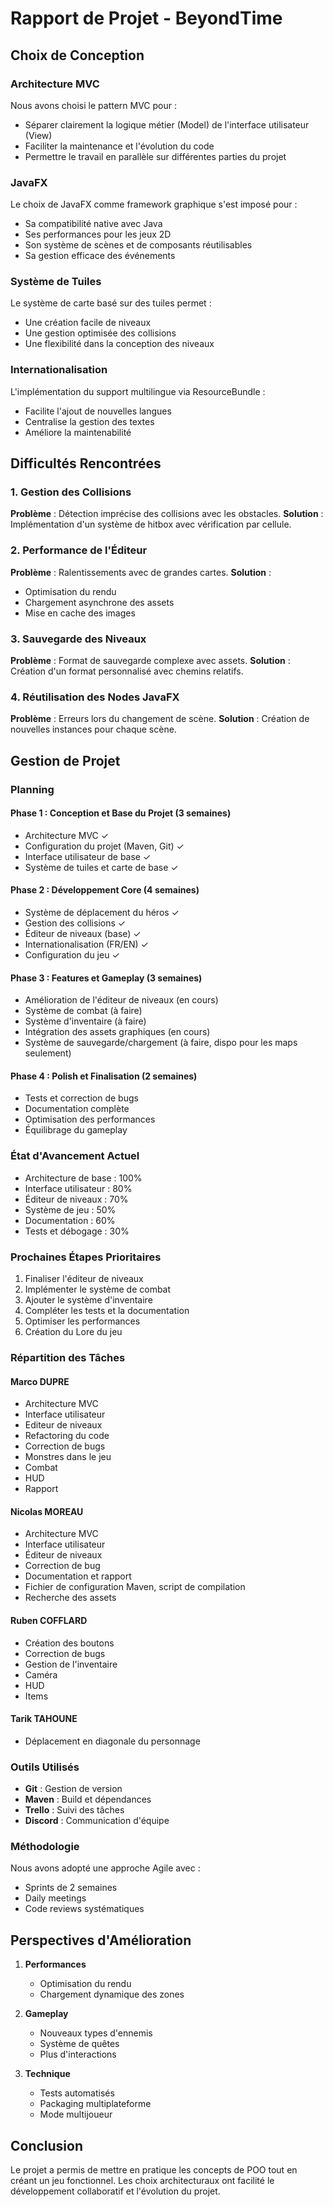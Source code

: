 # Rapport de Projet - BeyondTime

## Choix de Conception

### Architecture MVC

Nous avons choisi le pattern MVC pour :
- Séparer clairement la logique métier (Model) de l'interface utilisateur (View)
- Faciliter la maintenance et l'évolution du code
- Permettre le travail en parallèle sur différentes parties du projet

### JavaFX

Le choix de JavaFX comme framework graphique s'est imposé pour :
- Sa compatibilité native avec Java
- Ses performances pour les jeux 2D
- Son système de scènes et de composants réutilisables
- Sa gestion efficace des événements

### Système de Tuiles

Le système de carte basé sur des tuiles permet :
- Une création facile de niveaux
- Une gestion optimisée des collisions
- Une flexibilité dans la conception des niveaux

### Internationalisation

L'implémentation du support multilingue via ResourceBundle :
- Facilite l'ajout de nouvelles langues
- Centralise la gestion des textes
- Améliore la maintenabilité

## Difficultés Rencontrées

### 1. Gestion des Collisions
**Problème** : Détection imprécise des collisions avec les obstacles.
**Solution** : Implémentation d'un système de hitbox avec vérification par cellule.

### 2. Performance de l'Éditeur
**Problème** : Ralentissements avec de grandes cartes.
**Solution** : 
- Optimisation du rendu
- Chargement asynchrone des assets
- Mise en cache des images

### 3. Sauvegarde des Niveaux
**Problème** : Format de sauvegarde complexe avec assets.
**Solution** : Création d'un format personnalisé avec chemins relatifs.

### 4. Réutilisation des Nodes JavaFX
**Problème** : Erreurs lors du changement de scène.
**Solution** : Création de nouvelles instances pour chaque scène.

## Gestion de Projet

### Planning

#### Phase 1 : Conception et Base du Projet (3 semaines)
- Architecture MVC ✓
- Configuration du projet (Maven, Git) ✓
- Interface utilisateur de base ✓
- Système de tuiles et carte de base ✓

#### Phase 2 : Développement Core (4 semaines)
- Système de déplacement du héros ✓
- Gestion des collisions ✓
- Éditeur de niveaux (base) ✓
- Internationalisation (FR/EN) ✓
- Configuration du jeu ✓

#### Phase 3 : Features et Gameplay (3 semaines)
- Amélioration de l'éditeur de niveaux (en cours)
- Système de combat (à faire)
- Système d'inventaire (à faire)
- Intégration des assets graphiques (en cours)
- Système de sauvegarde/chargement (à faire, dispo pour les maps seulement)

#### Phase 4 : Polish et Finalisation (2 semaines)
- Tests et correction de bugs
- Documentation complète
- Optimisation des performances
- Équilibrage du gameplay

### État d'Avancement Actuel
- Architecture de base : 100%
- Interface utilisateur : 80%
- Éditeur de niveaux : 70%
- Système de jeu : 50%
- Documentation : 60%
- Tests et débogage : 30%

### Prochaines Étapes Prioritaires
1. Finaliser l'éditeur de niveaux
2. Implémenter le système de combat
3. Ajouter le système d'inventaire
4. Compléter les tests et la documentation
5. Optimiser les performances
6. Création du Lore du jeu 

### Répartition des Tâches

#### Marco DUPRE
- Architecture MVC
- Interface utilisateur
- Editeur de niveaux
- Refactoring du code 
- Correction de bugs
- Monstres dans le jeu
- Combat
- HUD 
- Rapport 


#### Nicolas MOREAU
- Architecture MVC 
- Interface utilisateur
- Éditeur de niveaux
- Correction de bug 
- Documentation et rapport 
- Fichier de configuration Maven, script de compilation
- Recherche des assets 

#### Ruben COFFLARD
- Création des boutons 
- Correction de bugs
- Gestion de l'inventaire
- Caméra
- HUD
- Items

#### Tarik TAHOUNE
- Déplacement en diagonale du personnage

### Outils Utilisés

- **Git** : Gestion de version
- **Maven** : Build et dépendances
- **Trello** : Suivi des tâches
- **Discord** : Communication d'équipe

### Méthodologie

Nous avons adopté une approche Agile avec :
- Sprints de 2 semaines
- Daily meetings
- Code reviews systématiques

## Perspectives d'Amélioration

1. **Performances**
   - Optimisation du rendu
   - Chargement dynamique des zones

2. **Gameplay**
   - Nouveaux types d'ennemis
   - Système de quêtes
   - Plus d'interactions

3. **Technique**
   - Tests automatisés
   - Packaging multiplateforme
   - Mode multijoueur

## Conclusion

Le projet a permis de mettre en pratique les concepts de POO tout en créant un jeu fonctionnel. Les choix architecturaux ont facilité le développement collaboratif et l'évolution du projet. 
